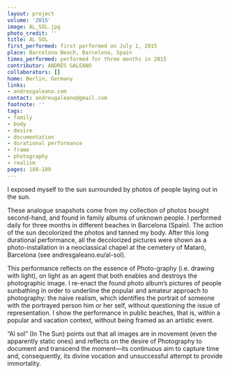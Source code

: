 ```yaml
---
layout: project
volume: '2015'
image: AL_SOL.jpg
photo_credit: ''
title: AL SOL
first_performed: first performed on July 1, 2015
place: Barcelona Beach, Barcelona, Spain
times_performed: performed for three months in 2015
contributor: ANDRÉS GALEANO
collaborators: []
home: Berlin, Germany
links:
- andresgaleano.com
contact: andreugaleano@gmail.com
footnote: ''
tags:
- family
- body
- desire
- documentation
- durational performance
- frame
- photography
- realism
pages: 188-189
---
```


I exposed myself to the sun surrounded by photos of people laying out in the sun.

These analogue snapshots come from my collection of photos bought second-hand, and found in family albums of unknown people. I performed daily for three months in different beaches in Barcelona (Spain). The action of the sun decolorized the photos and tanned my body. After this long durational performance, all the decolorized pictures were shown as a photo-installation in a neoclassical chapel at the cemetery of Mataró, Barcelona (see andresgaleano.eu/al-sol).

This performance reflects on the essence of Photo-graphy (i.e. drawing with light), on light as an agent that both enables and destroys the photographic image. I re-enact the found photo album’s pictures of people sunbathing in order to underline the popular and amateur approach to photography: the naive realism, which identifies the portrait of someone with the portrayed person him or her self, without questioning the issue of representation. I show the performance in public beaches, that is, within a popular and vacation context, without being framed as an artistic event.

“Al sol” (In The Sun) points out that all images are in movement (even the apparently static ones) and reflects on the desire of Photography to document and transcend the moment—its continuous aim to capture time and, consequently, its divine vocation and unsuccessful attempt to provide immortality.
